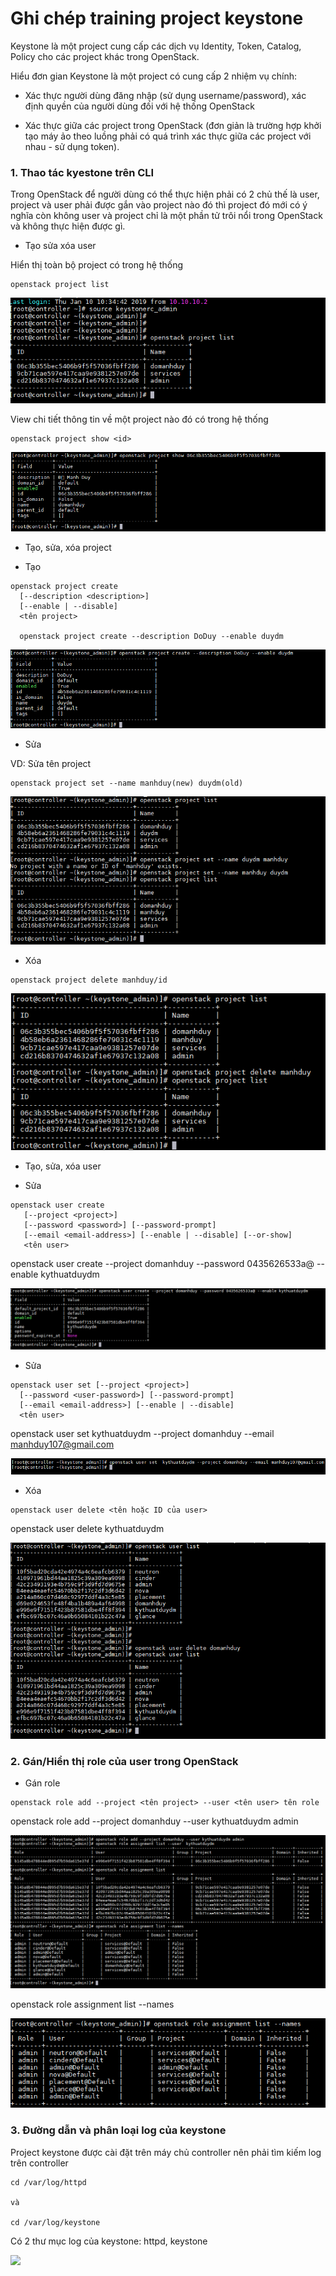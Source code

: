# Ghi chép training project keystone

Keystone là một project cung cấp các dịch vụ Identity, Token, Catalog, Policy cho các project khác trong OpenStack.

Hiểu đơn gian Keystone là một project có cung cấp 2 nhiệm vụ chính:

+ Xác thực người dùng đăng nhập (sử dụng username/password), xác định quyền của người dùng đối với hệ thống OpenStack

+ Xác thực giữa các project trong OpenStack (đơn giản là trường hợp khởi tạo máy ảo theo luồng phải có quá trình xác thực giữa các project với nhau - sử dụng token).

### 1. Thao tác kyestone trên CLI

Trong OpenStack để người dùng có thể thực hiện phải có 2 chủ thế là user, project và user phải được gắn vào project nào đó thì project đó mới có ý nghĩa còn không user và project chỉ là một phần tử trôi nổi trong OpenStack và không thực hiện được gì.

- Tạo sửa xóa user

Hiển thị toàn bộ project có trong hệ thống

```
openstack project list
```

![](../images/img-keystone/Screenshot_690.png)

View chi tiết thông tin về một project nào đó có trong hệ thống

```
openstack project show <id>
```
![](../images/img-keystone/Screenshot_691.png)

- Tạo, sửa, xóa project

+ Tạo

```
openstack project create
  [--description <description>]
  [--enable | --disable]
  <tên project>

  openstack project create --description DoDuy --enable duydm

```

![](../images/img-keystone/Screenshot_692.png)

+ Sửa

VD: Sửa tên project

```
openstack project set --name manhduy(new) duydm(old)
```

![](../images/img-keystone/Screenshot_693.png)

+ Xóa

```
openstack project delete manhduy/id
```

![](../images/img-keystone/Screenshot_694.png)

- Tạo, sửa, xóa user

+ Sửa

```
openstack user create 
   [--project <project>]
   [--password <password>] [--password-prompt]
   [--email <email-address>] [--enable | --disable] [--or-show]
   <tên user>
```

openstack user create --project domanhduy --password 0435626533a@ --enable kythuatduydm

![](../images/img-keystone/Screenshot_695.png)

+ Sửa

```
openstack user set [--project <project>]
  [--password <user-password>] [--password-prompt]
  [--email <email-address>] [--enable | --disable]
  <tên user>
```
openstack user set  kythuatduydm --project domanhduy --email manhduy107@gmail.com 

![](../images/img-keystone/Screenshot_696.png)

+ Xóa

```
openstack user delete <tên hoặc ID của user>
```

openstack user delete  kythuatduydm

![](../images/img-keystone/Screenshot_697.png)

### 2. Gán/Hiển thị role của user trong OpenStack

+ Gán role

```
openstack role add --project <tên project> --user <tên user> tên role 
```

openstack role add --project domanhduy --user kythuatduydm admin

![](../images/img-keystone/Screenshot_699.png)

openstack role assignment list --names

![](../images/img-keystone/Screenshot_698.png)

### 3. Đường dẫn và phân loại log của keystone

Project keystone được cài đặt trên máy chủ controller nên phải tìm kiếm log trên controller

```
cd /var/log/httpd

và 

cd /var/log/keystone
```

Có 2 thư mục log của keystone: httpd, keystone

![](../images/img-keystone/Screenshot_670.png)








